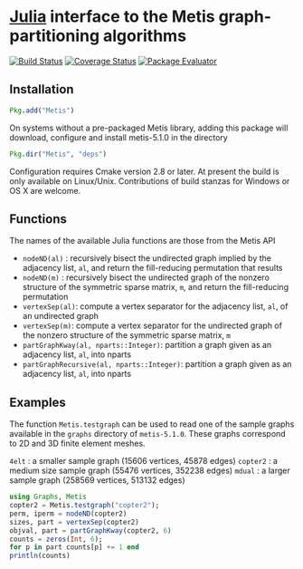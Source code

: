 #  [Julia](http://julialang.org) interface to the Metis graph-partitioning algorithms

[![Build Status](https://travis-ci.org/JuliaSparse/Metis.jl.svg?branch=master)](https://travis-ci.org/JuliaSparse/Metis.jl)
[![Coverage Status](https://coveralls.io/repos/dmbates/Metis.jl/badge.png?branch=master)](https://coveralls.io/r/dmbates/Metis.jl?branch=master)
[![Package Evaluator](http://iainnz.github.io/packages.julialang.org/badges/Metis_0.3.svg)](http://iainnz.github.io/packages.julialang.org/?pkg=Metis&ver=0.3)

## Installation

```julia
Pkg.add("Metis")
```

On systems without a pre-packaged Metis library, adding this package will download, configure and install metis-5.1.0 in the directory
```julia
Pkg.dir("Metis", "deps")
```
Configuration requires Cmake version 2.8 or later.  At present the build is only available on Linux/Unix.  Contributions of build stanzas for Windows or OS X are welcome.

## Functions

The names of the available Julia functions are those from the Metis API

* `nodeND(al)` : recursively bisect the undirected graph implied by the adjacency list, 
  `al`, and return the fill-reducing permutation that results
* `nodeND(m)` : recursively bisect the undirected graph of the nonzero structure of the 
  symmetric sparse matrix, `m`, and return the fill-reducing permutation
* `vertexSep(al)`: compute a vertex separator for the adjacency list, `al`, of an
  undirected graph
* `vertexSep(m)`: compute a vertex separator for the undirected graph of the nonzero 
  structure of the symmetric sparse matrix, `m`
* `partGraphKway(al, nparts::Integer)`: partition a graph given as an adjacency list, `al`, into nparts 
* `partGraphRecursive(al, nparts::Integer)`: partition a graph given as an adjacency list, `al`, into nparts 

## Examples

The function `Metis.testgraph` can be used to read one of the sample graphs available in the `graphs` directory of `metis-5.1.0`.  These graphs correspond to 2D and 3D finite element meshes.

`4elt`
	: a smaller sample graph (15606 vertices, 45878 edges)
`copter2` 
	: a medium size sample graph (55476 vertices, 352238 edges)
`mdual`
	: a larger sample graph (258569 vertices, 513132 edges)

```julia
using Graphs, Metis
copter2 = Metis.testgraph("copter2");
perm, iperm = nodeND(copter2)
sizes, part = vertexSep(copter2)
objval, part = partGraphKway(copter2, 6)
counts = zeros(Int, 6);
for p in part counts[p] += 1 end
println(counts)
```

